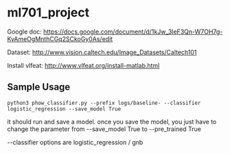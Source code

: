 # ml701_project

Google doc: https://docs.google.com/document/d/1kJw_3leF3Qn-W7OH7g-KyAmeOgMnthCGq2SCkoGy0As/edit

Dataset: http://www.vision.caltech.edu/Image_Datasets/Caltech101

Install vlfeat: http://www.vlfeat.org/install-matlab.html

## Sample Usage
`python3 phow_classifier.py --prefix logs/baseline- --classifier logistic_regression --save_model True`

it should run and save a model. once you save the model, you just have to change the parameter from --save_model True to --pre_trained True

--classifier options are logistic_regression / gnb



